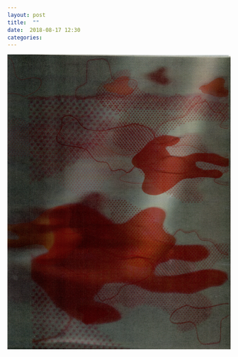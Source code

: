 ```yaml
---
layout: post
title:  ""
date:  2018-08-17 12:30
categories: 
---
```


![Blood](/img/blog/2018-08/08-17.png)

